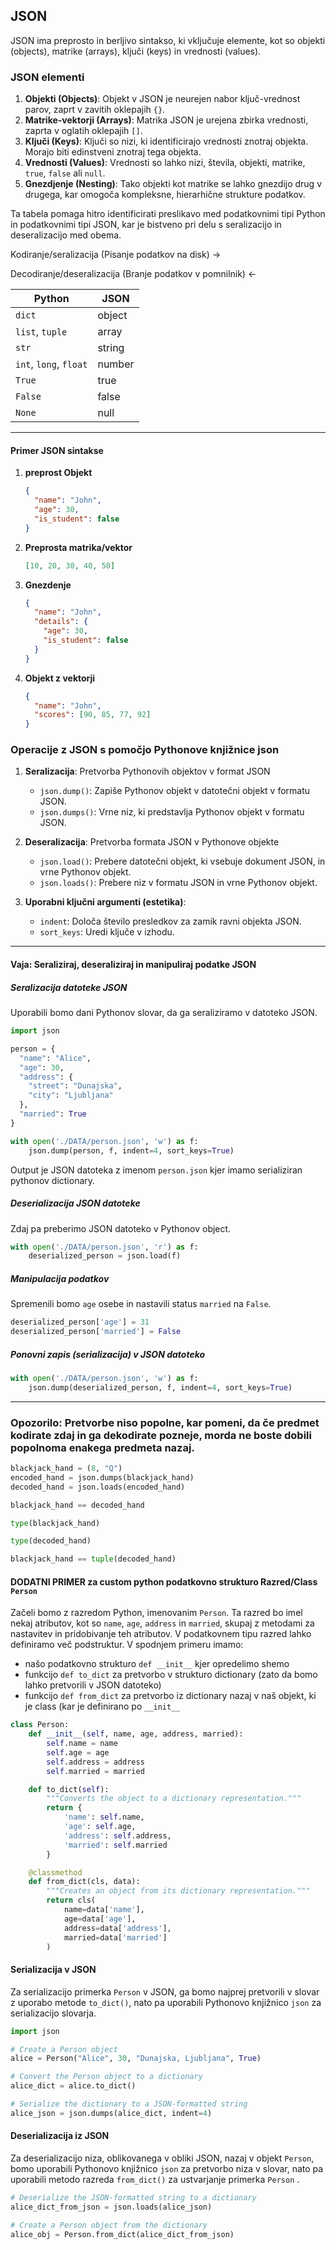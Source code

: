 ## JSON

JSON ima preprosto in berljivo sintakso, ki vključuje elemente, kot so objekti (objects), matrike (arrays), ključi (keys) in vrednosti (values).

### JSON elementi

1. **Objekti (Objects)**: Objekt v JSON je neurejen nabor ključ-vrednost parov, zaprt v zavitih oklepajih `{}`.  
2. **Matrike-vektorji (Arrays)**: Matrika JSON je urejena zbirka vrednosti, zaprta v oglatih oklepajih `[]`.
3. **Ključi (Keys)**: Ključi so nizi, ki identificirajo vrednosti znotraj objekta. Morajo biti edinstveni znotraj tega objekta.
4. **Vrednosti (Values)**: Vrednosti so lahko nizi, števila, objekti, matrike, `true`, `false` ali `null`.
5. **Gnezdjenje (Nesting)**: Tako objekti kot matrike se lahko gnezdijo drug v drugega, kar omogoča kompleksne, hierarhične strukture podatkov.

Ta tabela pomaga hitro identificirati preslikavo med podatkovnimi tipi Python in podatkovnimi tipi JSON, kar je bistveno pri delu s seralizacijo in deseralizacijo med obema.

Kodiranje/seralizacija (Pisanje podatkov na disk) ->    

Decodiranje/deseralizacija (Branje podatkov v pomnilnik) <-   

| Python       | JSON    |
|--------------|---------|
| `dict`       | object  |
| `list`, `tuple` | array  |
| `str`        | string  |
| `int`, `long`, `float` | number |
| `True`       | true    |
| `False`      | false   |
| `None`       | null    |

---
#### Primer JSON sintakse

1. **preprost Objekt**
    ```json
    {
      "name": "John",
      "age": 30,
      "is_student": false
    }
    ```
2. **Preprosta matrika/vektor**
    ```json
    [10, 20, 30, 40, 50]
    ```
3. **Gnezdenje**
    ```json
    {
      "name": "John",
      "details": {
        "age": 30,
        "is_student": false
      }
    }
    ```
4. **Objekt z vektorji**
    ```json
    {
      "name": "John",
      "scores": [90, 85, 77, 92]
    }
    ```


### Operacije z JSON s pomočjo Pythonove knjižnice json

1. **Seralizacija**: Pretvorba Pythonovih objektov v format JSON
    - `json.dump()`: Zapiše Pythonov objekt v datotečni objekt v formatu JSON.
    - `json.dumps()`: Vrne niz, ki predstavlja Pythonov objekt v formatu JSON.
  
2. **Deseralizacija**: Pretvorba formata JSON v Pythonove objekte
    - `json.load()`: Prebere datotečni objekt, ki vsebuje dokument JSON, in vrne Pythonov objekt.
    - `json.loads()`: Prebere niz v formatu JSON in vrne Pythonov objekt.

3. **Uporabni ključni argumenti (estetika)**: 
    - `indent`: Določa število presledkov za zamik ravni objekta JSON.
    - `sort_keys`: Uredi ključe v izhodu.

---
#### Vaja: Seraliziraj, deseraliziraj in manipuliraj podatke JSON

##### Seralizacija datoteke JSON
Uporabili bomo dani Pythonov slovar, da ga seraliziramo v datoteko JSON.

```python
import json

person = {
  "name": "Alice",
  "age": 30,
  "address": {
    "street": "Dunajska",
    "city": "Ljubljana"
  },
  "married": True
}

with open('./DATA/person.json', 'w') as f:
    json.dump(person, f, indent=4, sort_keys=True)
```

Output je JSON datoteka z imenom `person.json` kjer imamo serializiran pythonov dictionary.

##### Deserializacija JSON datoteke
Zdaj pa preberimo JSON datoteko v Pythonov object.

```python
with open('./DATA/person.json', 'r') as f:
    deserialized_person = json.load(f)
```

##### Manipulacija podatkov
Spremenili bomo  `age` osebe in nastavili status `married` na `False`.

```python
deserialized_person['age'] = 31
deserialized_person['married'] = False
```

##### Ponovni zapis (serializacija) v JSON datoteko


```python
with open('./DATA/person.json', 'w') as f:
    json.dump(deserialized_person, f, indent=4, sort_keys=True)
```


---

### Opozorilo: Pretvorbe niso popolne, kar pomeni, da če predmet kodirate zdaj in ga dekodirate pozneje, morda ne boste dobili popolnoma enakega predmeta nazaj.

```python
blackjack_hand = (8, "Q")
encoded_hand = json.dumps(blackjack_hand)
decoded_hand = json.loads(encoded_hand)

blackjack_hand == decoded_hand

type(blackjack_hand)

type(decoded_hand)

blackjack_hand == tuple(decoded_hand)
```

#### DODATNI PRIMER za custom python podatkovno strukturo Razred/Class  `Person`

Začeli bomo z razredom Python, imenovanim `Person`. Ta razred bo imel nekaj atributov, kot so `name`, `age`, `address` in `married`, skupaj z metodami za nastavitev in pridobivanje teh atributov.
V podatkovnem tipu razred lahko definiramo več podstruktur. V spodnjem primeru imamo:
- našo podatkovno strukturo `def __init__` kjer opredelimo shemo
- funkcijo `def to_dict` za pretvorbo v strukturo dictionary (zato da bomo lahko pretvorili v JSON datoteko)
- funkcijo `def from_dict` za pretvorbo iz dictionary nazaj v naš objekt, ki je class (kar je definirano po `__init__`


```python
class Person:
    def __init__(self, name, age, address, married):
        self.name = name
        self.age = age
        self.address = address
        self.married = married

    def to_dict(self):
        """Converts the object to a dictionary representation."""
        return {
            'name': self.name,
            'age': self.age,
            'address': self.address,
            'married': self.married
        }

    @classmethod
    def from_dict(cls, data):
        """Creates an object from its dictionary representation."""
        return cls(
            name=data['name'],
            age=data['age'],
            address=data['address'],
            married=data['married']
        )
```

#### Serializacija v JSON

Za serializacijo primerka `Person` v JSON, ga bomo najprej pretvorili v slovar z uporabo metode `to_dict()`, nato pa uporabili Pythonovo knjižnico `json` za serializacijo slovarja.

```python
import json

# Create a Person object
alice = Person("Alice", 30, "Dunajska, Ljubljana", True)

# Convert the Person object to a dictionary
alice_dict = alice.to_dict()

# Serialize the dictionary to a JSON-formatted string
alice_json = json.dumps(alice_dict, indent=4)
```

#### Deserializacija iz JSON

Za deserializacijo niza, oblikovanega v obliki JSON, nazaj v objekt `Person`, bomo uporabili Pythonovo knjižnico `json` za pretvorbo niza v slovar, nato pa uporabili metodo razreda `from_dict()` za ustvarjanje primerka `Person` .

```python
# Deserialize the JSON-formatted string to a dictionary
alice_dict_from_json = json.loads(alice_json)

# Create a Person object from the dictionary
alice_obj = Person.from_dict(alice_dict_from_json)
```
